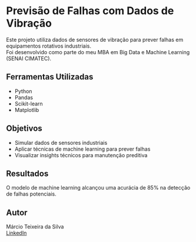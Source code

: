 
# Previsão de Falhas com Dados de Vibração

Este projeto utiliza dados de sensores de vibração para prever falhas em equipamentos rotativos industriais.  
Foi desenvolvido como parte do meu MBA em Big Data e Machine Learning (SENAI CIMATEC).

## Ferramentas Utilizadas
- Python
- Pandas
- Scikit-learn
- Matplotlib

## Objetivos
- Simular dados de sensores industriais
- Aplicar técnicas de machine learning para prever falhas
- Visualizar insights técnicos para manutenção preditiva

## Resultados
O modelo de machine learning alcançou uma acurácia de 85% na detecção de falhas potenciais.

## Autor
Márcio Teixeira da Silva  
[LinkedIn](https://www.linkedin.com/in/marcio-teixeira-b53968101)
